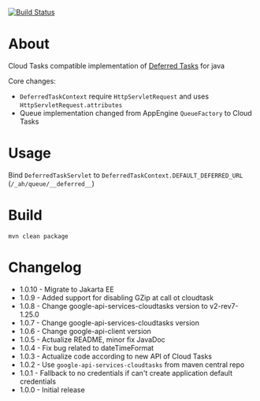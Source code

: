 [![Build Status](https://jenkins.cloudaware.com/buildStatus/icon?style=plastic&job=deferred)](https://jenkins.cloudaware.com/job/deferred)

# About

Cloud Tasks compatible implementation of [Deferred Tasks](https://cloud.google.com/appengine/docs/standard/java/taskqueue/push/creating-tasks#using_the_deferred_instead_of_a_worker_service) for java

Core changes:

* `DeferredTaskContext` require `HttpServletRequest` and uses `HttpServletRequest.attributes`
* Queue implementation changed from AppEngine `QueueFactory` to Cloud Tasks

# Usage

Bind `DeferredTaskServlet` to `DeferredTaskContext.DEFAULT_DEFERRED_URL` (`/_ah/queue/__deferred__`)

# Build

`mvn clean package`

# Changelog

* 1.0.10 - Migrate to Jakarta EE
* 1.0.9 - Added support for disabling GZip at call ot cloudtask
* 1.0.8 - Change google-api-services-cloudtasks version to v2-rev7-1.25.0
* 1.0.7 - Change google-api-services-cloudtasks version
* 1.0.6 - Change google-api-client version
* 1.0.5 - Actualize README, minor fix JavaDoc
* 1.0.4 - Fix bug related to dateTimeFormat 
* 1.0.3 - Actualize code according to new API of Cloud Tasks
* 1.0.2 - Use `google-api-services-cloudtasks` from maven central repo 
* 1.0.1 - Fallback to no credentials if can't create application default credentials
* 1.0.0 - Initial release